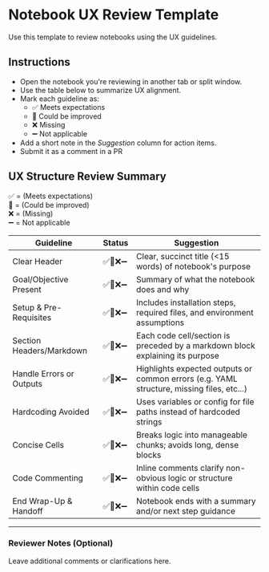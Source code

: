 # Notebook UX Review Template
Use this template to review notebooks using the UX guidelines.

## Instructions
- Open the notebook you're reviewing in another tab or split window.
- Use the table below to summarize UX alignment.
- Mark each guideline as:
  - ✅ Meets expectations
  - 🔹 Could be improved
  - ❌ Missing
  - ➖ Not applicable
- Add a short note in the *Suggestion* column for action items.
- Submit it as a comment in a PR

## UX Structure Review Summary

✅ = (Meets expectations)  
🔹 = (Could be improved)  
❌ = (Missing)  
➖ = Not applicable

| Guideline | Status | Suggestion |
|-----------|--------|------------|
| Clear Header | ✅🔹❌➖ | Clear, succinct title (<15 words) of notebook's purpose |
| Goal/Objective Present | ✅🔹❌➖ | Summary of what the notebook does and why |
| Setup & Pre-Requisites | ✅🔹❌➖ | Includes installation steps, required files, and environment assumptions |
| Section Headers/Markdown | ✅🔹❌➖ | Each code cell/section is preceded by a markdown block explaining its purpose |
| Handle Errors or Outputs | ✅🔹❌➖ | Highlights expected outputs or common errors (e.g. YAML structure, missing files, etc...) |
| Hardcoding Avoided | ✅🔹❌➖ | Uses variables or config for file paths instead of hardcoded strings |
| Concise Cells | ✅🔹❌➖ | Breaks logic into manageable chunks; avoids long, dense blocks |
| Code Commenting | ✅🔹❌➖ | Inline comments clarify non-obvious logic or structure within code cells |
| End Wrap-Up & Handoff | ✅🔹❌➖ | Notebook ends with a summary and/or next step guidance |

---
### Reviewer Notes (Optional)
Leave additional comments or clarifications here.
